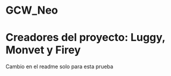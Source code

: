 # GCW_Neo
# Creadores del proyecto: Luggy, Monvet y Firey

Cambio en el readme solo para esta prueba